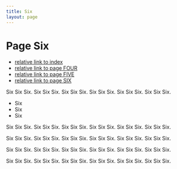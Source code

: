 ```yaml
---
title: Six
layout: page
---
```


# Page Six

- [relative link to index](index.md)
- [relative link to page FOUR](four.md)
- [relative link to page FIVE](five.md)
- [relative link to page SIX](six.md)

Six Six Six. Six Six Six. Six Six Six. Six Six Six. Six Six Six. Six Six Six.

* Six
* Six
* Six

Six Six Six. Six Six Six. Six Six Six. Six Six Six. Six Six Six. Six Six Six.

Six Six Six. Six Six Six. Six Six Six. Six Six Six. Six Six Six. Six Six Six.

Six Six Six. Six Six Six. Six Six Six. Six Six Six. Six Six Six. Six Six Six.

Six Six Six. Six Six Six. Six Six Six. Six Six Six. Six Six Six. Six Six Six.
